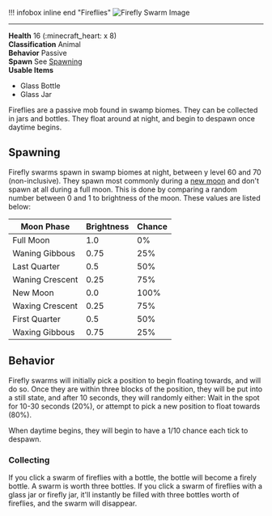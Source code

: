 !!! infobox inline end "Fireflies"
    ![Firefly Swarm Image](../images/firefly_swarm.png)
    <hr>
    <div>
        **Health**
    16 (:minecraft_heart: x 8)
    </div>
    <div>
        **Classification**
        Animal
    </div>
    <div>
    **Behavior**
    Passive
    </div>
    <div>
        **Spawn**
        See <a href="#spawning">Spawning</a>
    </div>
    <div>
    **Usable Items**
    <ul>
        <li>Glass Bottle</li>
        <li>Glass Jar</li>
    </ul>
    </div>
Fireflies are a passive mob found in swamp biomes. They can be collected in jars and bottles. They float around at night, and begin to despawn once daytime begins.

## Spawning
Firefly swarms spawn in swamp biomes at night, between y level 60 and 70 (non-inclusive). They spawn most commonly during a [new moon](https://minecraft.wiki/w/Moon#Phases) and don't spawn at all during a full moon. This is done by comparing a random number between 0 and 1 to brightness of the moon. These values are listed below:

| Moon Phase      | Brightness | Chance |
| --------------- | ---------- | ------ |
| Full Moon       | 1.0        | 0%     |
| Waning Gibbous  | 0.75       | 25%    |
| Last Quarter    | 0.5        | 50%    |
| Waning Crescent | 0.25       | 75%    |
| New Moon        | 0.0        | 100%   |
| Waxing Crescent | 0.25       | 75%    |
| First Quarter   | 0.5        | 50%    |
| Waxing Gibbous  | 0.75       | 25%    |

## Behavior
Firefly swarms will initially pick a position to begin floating towards, and will do so. Once they are within three blocks of the position, they will be put into a still state, and after 10 seconds, they will randomly either: Wait in the spot for 10-30 seconds (20%), or attempt to pick a new position to float towards  (80%).

When daytime begins, they will begin to have a 1/10 chance each tick to despawn.

### Collecting
If you click a swarm of fireflies with a bottle, the bottle will become a firely bottle. A swarm is worth three bottles. If you click a swarm of fireflies with a glass jar or firefly jar, it'll instantly be filled with three bottles worth of fireflies, and the swarm will disappear.


